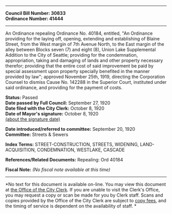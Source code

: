 * * * * *  
  
**Council Bill Number: [](#h0)[](#h2)30833**   
**Ordinance Number: 41444**  
  
* * * * *  
  
An Ordinance repealing Ordinance No. 40184, entitled, "An Ordinance providing for the laying off, opening, extending and establishing of Blaine Street, from the West margin of 7th Avenue North, to the East margin of the alley between Blocks seven (7) and eight (8), Union Lake Supplemental Addition to the City of Seattle; providing for the condemnation, appropriation, taking and damaging of lands and other property necessary therefor; providing that the entire cost of said improvement be paid by special assessment upon property specially benefited in the manner provided by law"; approved November 25th, 1919, directing the Corporation Counsel to dismiss Cause No. 142288 in the Superior Court, instituted under said ordinance, and providing for the payment of costs.  
  
**Status:** Passed   
**Date passed by Full Council:** September 27, 1920   
**Date filed with the City Clerk:** October 8, 1920   
**Date of Mayor's signature:** October 8, 1920   
[(about the signature date)](/~public/approvaldate.htm)   
  
  
**Date introduced/referred to committee:** September 20, 1920   
**Committee:** Streets & Sewers   
  
**Index Terms:** STREET-CONSTRUCTION, STREETS, WIDENING, LAND-ACQUISITION, CONDEMNATION, WESTLAKE, CASCADE  
  
**References/Related Documents:** Repealing: Ord 40184  
  
**Fiscal Note:** *(No fiscal note available at this time)*  
  
* * * * *  
  
*No text for this document is available on-line. You may view this document at [the Office of the City Clerk](http://www.seattle.gov/leg/clerk/contactUs.htm). If you are unable to visit the Clerk's Office, you may request a copy or scan be made for you by Clerk staff. Scans and copies provided by the Office of the City Clerk are subject to [copy fees](http://clerk.seattle.gov/~public/clerkfees.htm), and the timing of service is dependent on the availability of staff. *  
  
  
